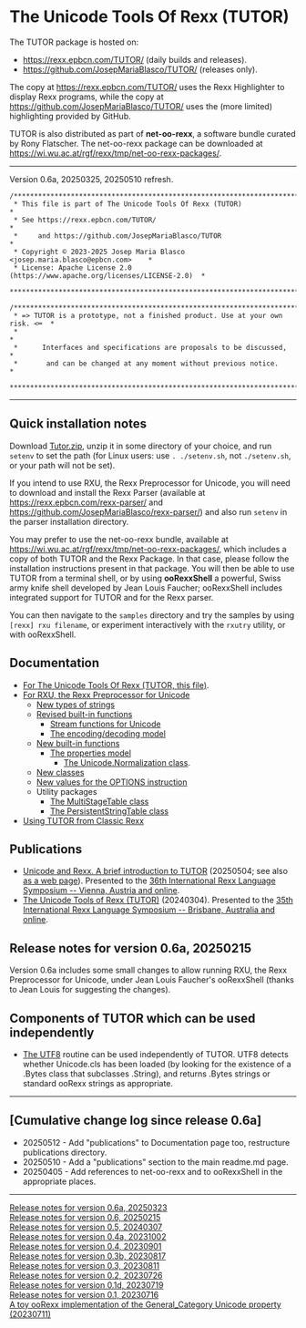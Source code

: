 # The Unicode Tools Of Rexx (TUTOR)

The TUTOR package is hosted on:

- <https://rexx.epbcn.com/TUTOR/> (daily builds and releases).
- <https://github.com/JosepMariaBlasco/TUTOR/> (releases only).

The copy at <https://rexx.epbcn.com/TUTOR/> uses
the Rexx Highlighter to display Rexx programs, while
the copy at <https://github.com/JosepMariaBlasco/TUTOR/>
uses the (more limited) highlighting provided by GitHub.

TUTOR is also distributed as part of **net-oo-rexx**,
a software bundle curated by Rony Flatscher.
The net-oo-rexx package can be downloaded at
<https://wi.wu.ac.at/rgf/rexx/tmp/net-oo-rexx-packages/>.

---

Version 0.6a, 20250325, 20250510 refresh.

```
/******************************************************************************
 * This file is part of The Unicode Tools Of Rexx (TUTOR)                     *
 * See https://rexx.epbcn.com/TUTOR/                                          *
 *     and https://github.com/JosepMariaBlasco/TUTOR                          *
 * Copyright © 2023-2025 Josep Maria Blasco <josep.maria.blasco@epbcn.com>    *
 * License: Apache License 2.0 (https://www.apache.org/licenses/LICENSE-2.0)  *
 ******************************************************************************/
```

```
/******************************************************************************
 * => TUTOR is a prototype, not a finished product. Use at your own risk. <═  *
 *                                                                            *
 *      Interfaces and specifications are proposals to be discussed,          *
 *       and can be changed at any moment without previous notice.            *
 ******************************************************************************/
```

---

## Quick installation notes

Download [Tutor.zip](TUTOR.zip), unzip it in some directory of your choice,
and run `setenv` to set the path
(for Linux users: use `. ./setenv.sh`, not `./setenv.sh`, or your path will not be set).

If you intend to use RXU, the Rexx Preprocessor for Unicode, you will need to
download and install the Rexx Parser
(available at <https://rexx.epbcn.com/rexx-parser/> and <https://github.com/JosepMariaBlasco/rexx-parser/>)
and also run `setenv` in the parser installation directory.

You may prefer to use the net-oo-rexx bundle, available at
<https://wi.wu.ac.at/rgf/rexx/tmp/net-oo-rexx-packages/>,
which includes a copy of both TUTOR and the Rexx Package.
In that case, please follow the installation instructions
present in that package. You will then be able to use
TUTOR from a terminal shell, or by using **ooRexxShell**
a powerful, Swiss army knife shell developed by Jean Louis
Faucher; ooRexxShell includes integrated support for
TUTOR and for the Rexx parser.

You can then navigate to the `samples` directory and try the samples by using `[rexx] rxu filename`,
or experiment interactively with the `rxutry` utility, or with ooRexxShell.

## Documentation

* [For The Unicode Tools Of Rexx (TUTOR, this file)](.).
* [For RXU, the Rexx Preprocessor for Unicode](./doc/rxu/)
  * [New types of strings](./doc/string-types/)
  * [Revised built-in functions](./doc/built-in/)
    * [Stream functions for Unicode](./doc/stream/)
    * [The encoding/decoding model](./doc/encodings/)
  * [New built-in functions](./doc/new-functions/)
    * [The properties model](./doc/properties/)
      * [The Unicode.Normalization class](./doc/properties/normalization/).
  * [New classes](./doc/new-classes/)
  * [New values for the OPTIONS instruction](./doc/options/)
  * Utility packages
    * [The MultiStageTable class](./doc/multi-stage-table/)
    * [The PersistentStringTable class](./doc/persistent-string-table/)
* [Using TUTOR from Classic Rexx](./doc/using-tutor-from-classic-rexx/)

## Publications

* [Unicode and Rexx. A brief introduction to TUTOR](https://www.epbcn.com/pdf/josep-maria-blasco/2025-05-04-Unicode-and-Rexx.pdf) (20250504;
  see also [as a web page](/TUTOR/doc/publications/36/2025-05-04-Unicode-and-Rexx/)). Presented to the
  [36th International Rexx Language Symposium -- Vienna, Austria and online](https://www.rexxla.org/events/schedule.rsp?year=2025).
* [The Unicode Tools of Rexx (TUTOR)](https://www.epbcn.com/pdf/josep-maria-blasco/2024-03-04-The-Unicode-Tools-Of-Rexx.pdf) (20240304).
  Presented to the
  [35th International Rexx Language Symposium -- Brisbane, Australia and online](https://www.rexxla.org/events/schedule.rsp?year=2024).

## Release notes for version 0.6a, 20250215

Version 0.6a includes some small changes to allow running RXU,
the Rexx Preprocessor for Unicode, under Jean Louis Faucher's ooRexxShell
(thanks to Jean Louis for suggesting the changes).

## Components of TUTOR which can be used independently

* [The UTF8](bin/utf8.cls) routine can be used independently of TUTOR. UTF8 detects whether Unicode.cls has been loaded (by looking for the existence of a .Bytes class that subclasses .String), and returns .Bytes strings or standard ooRexx strings as appropriate.

---

## \[Cumulative change log since release 0.6a\]

+ 20250512 - Add "publications" to Documentation page too, restructure publications directory.
+ 20250510 - Add a "publications" section to the main readme.md page.
+ 20250405 - Add references to net-oo-rexx and to ooRexxShell in the
appropriate places.

---

[Release notes for version 0.6a, 20250323](doc/0.6a-release-notes.md)<br>
[Release notes for version 0.6, 20250215](doc/0.6-release-notes.md)<br>
[Release notes for version 0.5, 20240307](doc/0.5-release-notes.md)<br>
[Release notes for version 0.4a, 20231002](doc/0.4a-release-notes.md)<br>
[Release notes for version 0.4, 20230901](doc/0.4-release-notes.md)<br>
[Release notes for version 0.3b, 20230817](doc/0.3b-release-notes.md)<br>
[Release notes for version 0.3, 20230811](doc/0.3-release-notes.md)<br>
[Release notes for version 0.2, 20230726](doc/0.2-release-notes.md)<br>
[Release notes for version 0.1d, 20230719](doc/0.1d-release-notes.md)<br>
[Release notes for version 0.1, 20230716](doc/0.1-release-notes.md)<br>
[A toy ooRexx implementation of the General_Category Unicode property (20230711)](doc/pre-0.1-release-notes.md)
